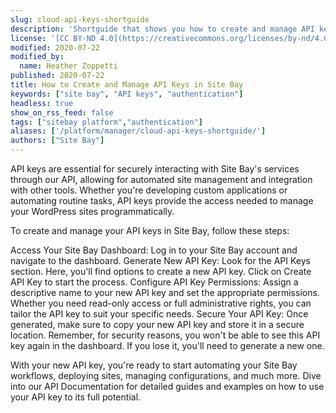 ```yaml
---
slug: cloud-api-keys-shortguide
description: 'Shortguide that shows you how to create and manage API keys in Site Bay.'
license: '[CC BY-ND 4.0](https://creativecommons.org/licenses/by-nd/4.0)'
modified: 2020-07-22
modified_by:
  name: Heather Zoppetti
published: 2020-07-22
title: How to Create and Manage API Keys in Site Bay
keywords: ["site bay", "API keys", "authentication"]
headless: true
show_on_rss_feed: false
tags: ["sitebay platform","authentication"]
aliases: ['/platform/manager/cloud-api-keys-shortguide/']
authors: ["Site Bay"]
---
```


API keys are essential for securely interacting with Site Bay's services through our API, allowing for automated site management and integration with other tools. Whether you're developing custom applications or automating routine tasks, API keys provide the access needed to manage your WordPress sites programmatically.

To create and manage your API keys in Site Bay, follow these steps:

Access Your Site Bay Dashboard: Log in to your Site Bay account and navigate to the dashboard.
Generate New API Key: Look for the API Keys section. Here, you'll find options to create a new API key. Click on Create API Key to start the process.
Configure API Key Permissions: Assign a descriptive name to your new API key and set the appropriate permissions. Whether you need read-only access or full administrative rights, you can tailor the API key to suit your specific needs.
Secure Your API Key: Once generated, make sure to copy your new API key and store it in a secure location. Remember, for security reasons, you won't be able to see this API key again in the dashboard. If you lose it, you'll need to generate a new one.

With your new API key, you're ready to start automating your Site Bay workflows, deploying sites, managing configurations, and much more. Dive into our API Documentation for detailed guides and examples on how to use your API key to its full potential.